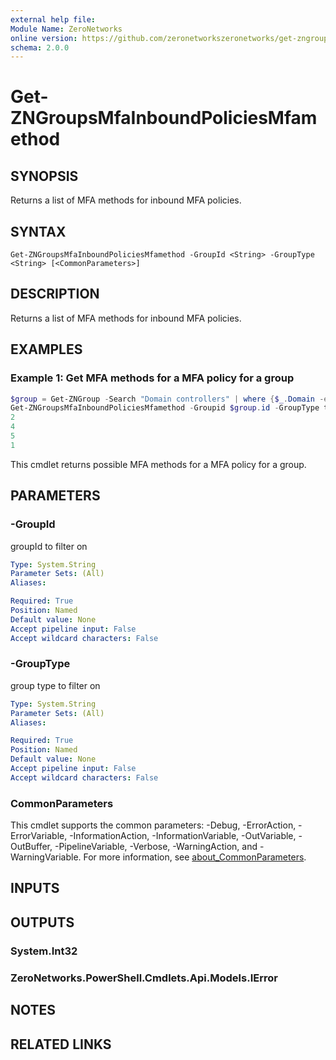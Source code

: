 ```yaml
---
external help file:
Module Name: ZeroNetworks
online version: https://github.com/zeronetworkszeronetworks/get-zngroupsmfainboundpoliciesmfamethod
schema: 2.0.0
---
```


# Get-ZNGroupsMfaInboundPoliciesMfamethod

## SYNOPSIS
Returns a list of MFA methods for inbound MFA policies.

## SYNTAX

```
Get-ZNGroupsMfaInboundPoliciesMfamethod -GroupId <String> -GroupType <String> [<CommonParameters>]
```

## DESCRIPTION
Returns a list of MFA methods for inbound MFA policies.

## EXAMPLES

### Example 1: Get MFA methods for a MFA policy for a group
```powershell
$group = Get-ZNGroup -Search "Domain controllers" | where {$_.Domain -eq "tag"}
Get-ZNGroupsMfaInboundPoliciesMfamethod -Groupid $group.id -GroupType tag        
2
4
5
1
```

This cmdlet returns possible MFA methods for a MFA policy for a group.

## PARAMETERS

### -GroupId
groupId to filter on

```yaml
Type: System.String
Parameter Sets: (All)
Aliases:

Required: True
Position: Named
Default value: None
Accept pipeline input: False
Accept wildcard characters: False
```

### -GroupType
group type to filter on

```yaml
Type: System.String
Parameter Sets: (All)
Aliases:

Required: True
Position: Named
Default value: None
Accept pipeline input: False
Accept wildcard characters: False
```

### CommonParameters
This cmdlet supports the common parameters: -Debug, -ErrorAction, -ErrorVariable, -InformationAction, -InformationVariable, -OutVariable, -OutBuffer, -PipelineVariable, -Verbose, -WarningAction, and -WarningVariable. For more information, see [about_CommonParameters](http://go.microsoft.com/fwlink/?LinkID=113216).

## INPUTS

## OUTPUTS

### System.Int32

### ZeroNetworks.PowerShell.Cmdlets.Api.Models.IError

## NOTES

## RELATED LINKS

